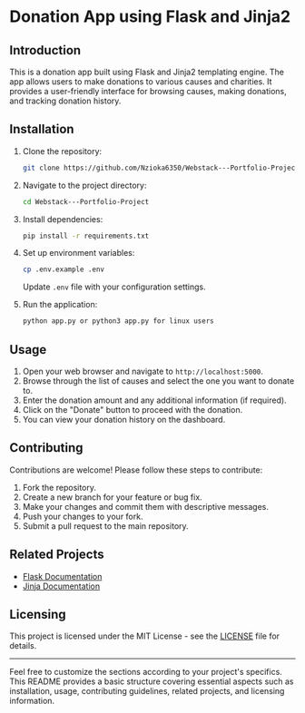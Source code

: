 # Donation App using Flask and Jinja2

## Introduction

This is a donation app built using Flask and Jinja2 templating engine. The app allows users to make donations to various causes and charities. It provides a user-friendly interface for browsing causes, making donations, and tracking donation history.

## Installation

1. Clone the repository:

    ```bash
    git clone https://github.com/Nzioka6350/Webstack---Portfolio-Project.git
    ```

2. Navigate to the project directory:

    ```bash
    cd Webstack---Portfolio-Project
    ```

3. Install dependencies:

    ```bash
    pip install -r requirements.txt
    ```

4. Set up environment variables:
    ```bash
    cp .env.example .env
    ```

    Update `.env` file with your configuration settings.

5. Run the application:

    ```bash
    python app.py or python3 app.py for linux users
    ```

## Usage

1. Open your web browser and navigate to `http://localhost:5000`.
2. Browse through the list of causes and select the one you want to donate to.
3. Enter the donation amount and any additional information (if required).
4. Click on the "Donate" button to proceed with the donation.
5. You can view your donation history on the dashboard.

## Contributing

Contributions are welcome! Please follow these steps to contribute:

1. Fork the repository.
2. Create a new branch for your feature or bug fix.
3. Make your changes and commit them with descriptive messages.
4. Push your changes to your fork.
5. Submit a pull request to the main repository.

## Related Projects

- [Flask Documentation](https://flask.palletsprojects.com/)
- [Jinja Documentation](https://jinja.palletsprojects.com/)

## Licensing

This project is licensed under the MIT License - see the [LICENSE](LICENSE) file for details.

---

Feel free to customize the sections according to your project's specifics. This README provides a basic structure covering essential aspects such as installation, usage, contributing guidelines, related projects, and licensing information.